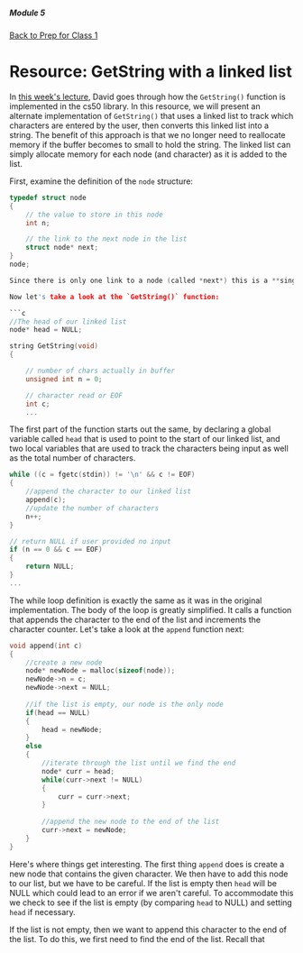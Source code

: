 ##### Module 5
[Back to Prep for Class 1](../../class1-prep)
# Resource: GetString with a linked list

In [this week's lecture](http://cdn.cs50.net/2015/fall/lectures/5/m/notes5m/notes5m.html#cs50_library), David goes through how the `GetString()` function is implemented in the cs50 library. In this resource, we will present an alternate implementation of `GetString()` that uses a linked list to track which characters are entered by the user, then converts this linked list into a string. The benefit of this approach is that we no longer need to reallocate memory if the buffer becomes to small to hold the string. The linked list can simply allocate memory for each node (and character) as it is added to the list.

First, examine the definition of the `node` structure:

```c
typedef struct node
{
    // the value to store in this node
    int n;

    // the link to the next node in the list
    struct node* next;
}
node;

Since there is only one link to a node (called *next*) this is a **singly-linked list**. This detail is important since later we will need to add nodes to this list for each character that is given by the user.

Now let's take a look at the `GetString()` function:

```c
//The head of our linked list
node* head = NULL;

string GetString(void)
{

    // number of chars actually in buffer
    unsigned int n = 0;

    // character read or EOF
    int c;
	...
```

The first part of the function starts out the same, by declaring a global variable called `head` that is used to point to the start of our linked list, and two local variables that are used to track the characters being input as well as the total number of characters.

```c
while ((c = fgetc(stdin)) != '\n' && c != EOF)
{
	//append the character to our linked list
	append(c);
	//update the number of characters
	n++;
}

// return NULL if user provided no input
if (n == 0 && c == EOF)
{
	return NULL;
}
...
```

The while loop definition is exactly the same as it was in the original implementation. The body of the loop is greatly simplified. It calls a function that appends the character to the end of the list and increments the character counter. Let's take a look at the `append` function next:

```c
void append(int c)
{
    //create a new node
    node* newNode = malloc(sizeof(node));
    newNode->n = c;
    newNode->next = NULL;
    
    //if the list is empty, our node is the only node
    if(head == NULL)
    {
        head = newNode;
    }
    else
    {
        //iterate through the list until we find the end
        node* curr = head;
        while(curr->next != NULL)
        {
            curr = curr->next;
        }
        
        //append the new node to the end of the list
        curr->next = newNode;
    }
}
```

Here's where things get interesting. The first thing `append` does is create a new node that contains the given character. We then have to add this node to our list, but we have to be careful. If the list is empty then `head` will be NULL which could lead to an error if we aren't careful. To accommodate this we check to see if the list is empty (by comparing `head` to NULL) and setting `head` if necessary.

If the list is not empty, then we want to append this character to the end of the list. To do this, we first need to find the end of the list. Recall that